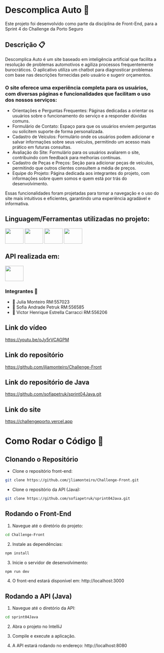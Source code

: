 # Descomplica Auto 🚗
Este projeto foi desenvolvido como parte da disciplina de Front-End, para a Sprint 4 do Challenge da Porto Seguro

## Descrição 📋 
Descomplica Auto é um site baseado em inteligência artificial que facilita a resolução de problemas automotivos e agiliza processos frequentemente burocráticos. O aplicativo utiliza um chatbot para diagnosticar problemas com base nas descrições fornecidas pelo usuário e sugerir orçamentos.

### O site oferece uma experiência completa para os usuários, com diversas páginas e funcionalidades que facilitam o uso dos nossos serviços:
- Orientações e Perguntas Frequentes: Páginas dedicadas a orientar os usuários sobre o funcionamento do serviço e a responder dúvidas comuns.
- Formulário de Contato: Espaço para que os usuários enviem perguntas ou solicitem suporte de forma personalizada.
- Cadastro de Veículos: Formulário onde os usuários podem adicionar e salvar informações sobre seus veículos, permitindo um acesso mais prático em futuras consultas.
- Avaliação do Site: Formulário para os usuários avaliarem o site, contribuindo com feedback para melhorias contínuas.
- Cadastro de Peças e Preços: Seção para adicionar peças de veículos, permitindo que outros clientes consultem a média de preços.
- Equipe do Projeto: Página dedicada aos integrantes do projeto, com informações sobre quem somos e quem está por trás do desenvolvimento.

Essas funcionalidades foram projetadas para tornar a navegação e o uso do site mais intuitivos e eficientes, garantindo uma experiência agradável e informativa.


## Linguagem/Ferramentas utilizadas no projeto:
<a href="https://nodejs.org/en/"><img src="https://cdn.jsdelivr.net/gh/devicons/devicon@latest/icons/nodejs/nodejs-original-wordmark.svg" align="center" height="50" width="60"/></a> 
<a href="https://pt-br.reactjs.org/"><img src="https://cdn.jsdelivr.net/gh/devicons/devicon@latest/icons/nextjs/nextjs-original.svg" align="center" height="50" width="60" /></a> 
<a href="https://tailwindcss.com"><img src="https://cdn.jsdelivr.net/gh/devicons/devicon@latest/icons/tailwindcss/tailwindcss-original.svg" align="center" height="50" width="60"/></a>
<a href="https://developer.mozilla.org/pt-BR/docs/Web/CSS"><img src="https://cdn.jsdelivr.net/gh/devicons/devicon@latest/icons/css3/css3-original.svg" align="center" height="50" width="60"/></a>

## API realizada em:
<a><img src="https://cdn.jsdelivr.net/gh/devicons/devicon@latest/icons/java/java-original.svg" align="center" height="50" width="60"/></a>
           
              
### Integrantes 👥 
- 👤 Julia Monteiro RM:557023
- 👤 Sofia Andrade Petruk RM:556585
- 👤 Victor Henrique Estrella Carracci RM:556206

## Link do vídeo
https://youtu.be/oJy5rVCAGPM

## Link do repositório
https://github.com/jliamonteiro/Challenge-Front

## Link do repositório de Java
https://github.com/sofiapetruk/sprint04Java.git

## Link do site
https://challengeporto.vercel.app


# Como Rodar o Código 🚀
## Clonando o Repositório
- Clone o repositório front-end:

```bash
git clone https://github.com/jliamonteiro/Challenge-Front.git
```

- Clone o repositório da API (Java):
```bash
git clone https://github.com/sofiapetruk/sprint04Java.git
```

## Rodando o Front-End
1. Navegue até o diretório do projeto:

```bash
cd Challenge-Front
```

2. Instale as dependências:

```bash
npm install
```
3. Inicie o servidor de desenvolvimento:

```bash
npm run dev
```
4. O front-end estará disponível em: http://localhost:3000

## Rodando a API (Java)
1. Navegue até o diretório da API:

```bash
cd sprint04Java
```

2. Abra o projeto no IntelliJ

3. Compile e execute a aplicação.

4. A API estará rodando no endereço: http://localhost:8080

